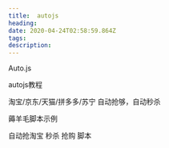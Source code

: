 ```yaml
---
title:  autojs
heading:
date: 2020-04-24T02:58:59.864Z
tags: 
description: 
---
```


Auto.js

autojs教程

淘宝/京东/天猫/拼多多/苏宁 自动抢够，自动秒杀

薅羊毛脚本示例

自动抢淘宝
秒杀
抢购
脚本
